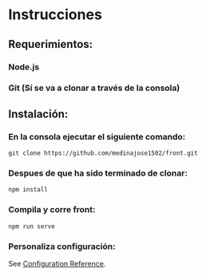 # Instrucciones

## Requerimientos:

### Node.js

### Git (Sí se va a clonar a través de la consola)

## Instalación:

### En la consola ejecutar el siguiente comando:
```
git clone https://github.com/medinajose1502/front.git
```
### Despues de que ha sido terminado de clonar:
```
npm install
```

### Compila y corre front:
```
npm run serve
```

### Personaliza configuración:
See [Configuration Reference](https://cli.vuejs.org/config/).
